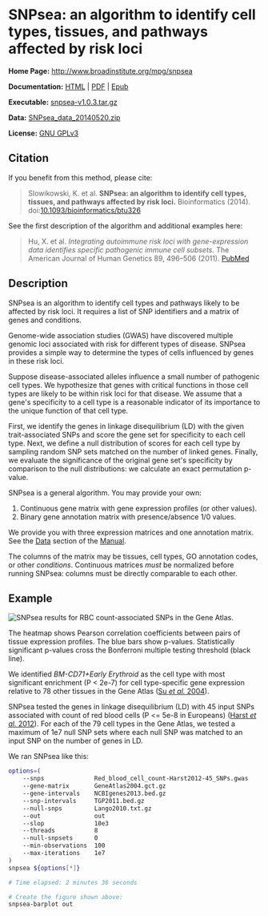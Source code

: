 SNPsea: an algorithm to identify cell types, tissues, and pathways affected by risk loci
========================================================================================

**Home Page:** <http://www.broadinstitute.org/mpg/snpsea>

**Documentation:** [HTML] | [PDF] | [Epub]

**Executable:** [snpsea-v1.0.3.tar.gz][exec]

**Data:** [SNPsea_data_20140520.zip][data]

**License:** [GNU GPLv3][license]


Citation
--------

If you benefit from this method, please cite:

> Slowikowski, K. et al. **SNPsea: an algorithm to identify cell types,
> tissues, and pathways affected by risk loci.** Bioinformatics (2014).
> doi:[10.1093/bioinformatics/btu326][Slowikowski2014]

See the first description of the algorithm and additional examples here:

> Hu, X. et al. *Integrating autoimmune risk loci with gene-expression data
> identifies specific pathogenic immune cell subsets.* The American Journal
> of Human Genetics 89, 496–506 (2011). [PubMed][Hu2011]

[Hu2011]: http://www.ncbi.nlm.nih.gov/pubmed/21963258
[Slowikowski2014]: http://bioinformatics.oxfordjournals.org/content/early/2014/05/10/bioinformatics.btu326


Description
-----------

SNPsea is an algorithm to identify cell types and pathways likely to be
affected by risk loci. It requires a list of SNP identifiers and a matrix of
genes and conditions.

Genome-wide association studies (GWAS) have discovered multiple genomic loci
associated with risk for different types of disease. SNPsea provides a simple
way to determine the types of cells influenced by genes in these risk loci.

Suppose disease-associated alleles influence a small number of pathogenic cell
types. We hypothesize that genes with critical functions in those cell types
are likely to be within risk loci for that disease. We assume that a gene's
specificity to a cell type is a reasonable indicator of its importance to the
unique function of that cell type.

First, we identify the genes in linkage disequilibrium (LD) with the given
trait-associated SNPs and score the gene set for specificity to each cell
type. Next, we define a null distribution of scores for each cell type by
sampling random SNP sets matched on the number of linked genes. Finally, we
evaluate the significance of the original gene set's specificity by comparison
to the null distributions: we calculate an exact permutation p-value.

SNPsea is a general algorithm. You may provide your own:

1. Continuous gene matrix with gene expression profiles (or other values).
2. Binary gene annotation matrix with presence/absence 1/0 values.

We provide you with three expression matrices and one annotation matrix. See
the [Data][manualdata] section of the [Manual][HTML].

The columns of the matrix may be tissues, cell types, GO annotation codes, or
other *conditions*. Continuous matrices *must* be normalized before running
SNPsea: columns must be directly comparable to each other.

Example
-------

![SNPsea results for RBC count-associated SNPs in the Gene Atlas.][example]

[example]: https://github.com/slowkow/snpsea/blob/master/docs/figures/Red_blood_cell_count-Harst2012-45_SNPs-GeneAtlas2004-single-pvalues_barplot.png

The heatmap shows Pearson correlation coefficients between pairs of tissue
expression profiles. The blue bars show p-values. Statistically significant
p-values cross the Bonferroni multiple testing threshold (black line).

We identified *BM-CD71+Early Erythroid* as the cell type with most significant
enrichment (P < 2e-7) for cell type-specific gene expression relative to 78
other tissues in the Gene Atlas ([Su *et al.* 2004][Su2004]).

SNPsea tested the genes in linkage disequilibrium (LD) with 45 input SNPs
associated with count of red blood cells (P <= 5e-8 in Europeans) ([Harst
*et al.* 2012][Harst2012]). For each of the 79 cell types in the Gene Atlas,
we tested a maximum of 1e7 null SNP sets where each null SNP was matched to
an input SNP on the number of genes in LD.

[Harst2012]: http://www.ncbi.nlm.nih.gov/pubmed/23222517
[Su2004]: http://www.ncbi.nlm.nih.gov/pubmed/15075390

We ran SNPsea like this:

```bash
options=(
    --snps              Red_blood_cell_count-Harst2012-45_SNPs.gwas
    --gene-matrix       GeneAtlas2004.gct.gz
    --gene-intervals    NCBIgenes2013.bed.gz
    --snp-intervals     TGP2011.bed.gz
    --null-snps         Lango2010.txt.gz
    --out               out
    --slop              10e3
    --threads           8
    --null-snpsets      0
    --min-observations  100
    --max-iterations    1e7
)
snpsea ${options[*]}

# Time elapsed: 2 minutes 36 seconds

# Create the figure shown above:
snpsea-barplot out
```

[license]: https://github.com/slowkow/snpsea/blob/master/LICENSE

[exec]: https://github.com/slowkow/snpsea/archive/v1.0.3.tar.gz
[data]: http://dx.doi.org/10.6084/m9.figshare.871430

[HTML]: http://snpsea.readthedocs.org/en/latest/
[manualdata]: http://snpsea.readthedocs.org/en/latest/data.html
[PDF]: https://readthedocs.org/projects/snpsea/downloads/pdf/latest/
[Epub]: https://readthedocs.org/projects/snpsea/downloads/epub/latest/


